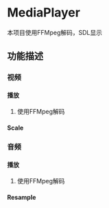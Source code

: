# MediaPlayer
本项目使用FFMpeg解码，SDL显示
## 功能描述
### 视频
#### 播放
1. 使用FFMpeg解码
#### Scale
### 音频
#### 播放
1. 使用FFMpeg解码
#### Resample

